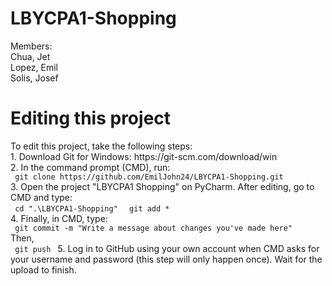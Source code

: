 # LBYCPA1-Shopping
Members: <br>
  Chua, Jet <br>
  Lopez, Emil <br>
  Solis, Josef <br>
 
<h1>Editing this project</h1>
  To edit this project, take the following steps: <br>
  1. Download Git for Windows: https://git-scm.com/download/win <br>
  2. In the command prompt (CMD), run: <br>
  <code> git clone https://github.com/EmilJohn24/LBYCPA1-Shopping.git  </code>
  <br>
  3. Open the project "LBYCPA1 Shopping" on PyCharm. After editing, go to CMD and type:
  <br>
  <code> cd ".\LBYCPA1-Shopping" </code>
  <code> git add * </code> <br>
  4. Finally, in CMD, type: <br>
  <code> git commit -m "Write a message about changes you've made here" </code>
  <br>
  Then, <br>
  <code> git push </code> 
  5. Log in to GitHub using your own account when CMD asks for your username and password (this step will only happen once). Wait for the upload to finish.
  
  
